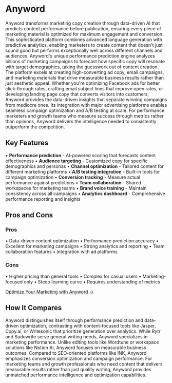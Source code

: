 # Anyword

Anyword transforms marketing copy creation through data-driven AI that predicts content performance before publication, ensuring every piece of marketing material is optimized for maximum engagement and conversion. This sophisticated platform combines advanced language generation with predictive analytics, enabling marketers to create content that doesn't just sound good but performs exceptionally well across different channels and audiences. Anyword's unique performance prediction engine analyzes billions of marketing campaigns to forecast how specific copy will resonate with target demographics, taking the guesswork out of content creation. The platform excels at creating high-converting ad copy, email campaigns, and marketing materials that drive measurable business results rather than just aesthetic appeal. Whether you're optimizing Facebook ads for better click-through rates, crafting email subject lines that improve open rates, or developing landing page copy that converts visitors into customers, Anyword provides the data-driven insights that separate winning campaigns from mediocre ones. Its integration with major advertising platforms enables seamless campaign optimization and A/B testing at scale. For performance marketers and growth teams who measure success through metrics rather than opinions, Anyword delivers the intelligence needed to consistently outperform the competition.

## Key Features

• **Performance prediction** - AI-powered scoring that forecasts content effectiveness
• **Audience targeting** - Customized copy for specific demographics and personas
• **Channel optimization** - Tailored content for different marketing platforms
• **A/B testing integration** - Built-in tools for campaign optimization
• **Conversion tracking** - Measure actual performance against predictions
• **Team collaboration** - Shared workspaces for marketing teams
• **Brand voice training** - Maintain consistency across all campaigns
• **Analytics dashboard** - Comprehensive performance reporting and insights

## Pros and Cons

### Pros
• Data-driven content optimization
• Performance prediction accuracy
• Excellent for marketing campaigns
• Strong analytics and reporting
• Team collaboration features
• Integration with ad platforms

### Cons
• Higher pricing than general tools
• Complex for casual users
• Marketing-focused only
• Steep learning curve
• Requires understanding of metrics

[Optimize Your Marketing with Anyword →](https://anyword.com)

## How It Compares

Anyword distinguishes itself through performance prediction and data-driven optimization, contrasting with content-focused tools like Jasper, Copy.ai, or Writesonic that prioritize generation over analytics. While Rytr and Sudowrite serve general writing needs, Anyword specializes in marketing performance. Unlike editing tools like Wordtune or workspace solutions like Notion AI, Anyword focuses on measurable business outcomes. Compared to SEO-oriented platforms like INK, Anyword emphasizes conversion optimization and campaign performance. For marketing teams and growth professionals who need content that delivers measurable results rather than just quality writing, Anyword provides unmatched performance intelligence and optimization capabilities.